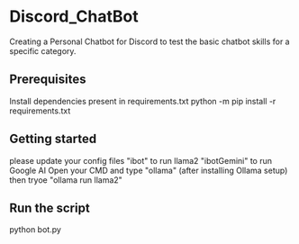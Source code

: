 # Discord_ChatBot
Creating a Personal Chatbot for Discord to test the basic chatbot skills for a specific category.

## Prerequisites
Install dependencies present in requirements.txt
python -m pip install -r requirements.txt
## Getting started
please update your config files 
"ibot" to run llama2
"ibotGemini" to run Google AI
Open your CMD and type "ollama" (after installing Ollama setup)
then tryoe "ollama run llama2"
## Run the script
python bot.py
